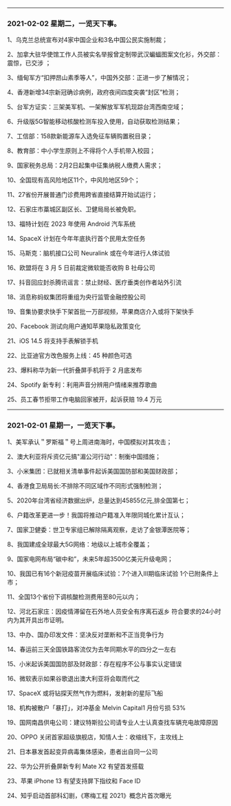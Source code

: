 




--------------------------------------
### 2021-02-02   星期二，一览天下事。

1、乌克兰总统宣布对4家中国企业和3名中国公民实施制裁；

2、加拿大驻华使馆工作人员被实名举报曾定制带武汉蝙蝠图案文化衫，外交部：震惊，已交涉 ；

3、缅甸军方“扣押昂山素季等人”，中国外交部：正进一步了解情况；

4、香港新增34宗新冠确诊病例，政府夜间四度突袭“封区”检测；

5、台军方证实：三架美军机、一架解放军军机现踪台湾西南空域；

6、升级版5G智能移动核酸检测车投入使用，自动获取检测结果；

7、工信部：158款新能源车入选免征车辆购置税目录；

8、教育部：中小学生原则上不得将个人手机带入校园；

9、国家税务总局：2月2日起集中征集纳税人缴费人需求；

10、全国现有高风险地区11个，中风险地区59个；

11、27省份开展普通门诊费用跨省直接结算开始试运行；

12、石家庄市藁城区副区长、卫健局局长被免职。

13、福特计划在 2023 年使用 Android 汽车系统

14、SpaceX 计划在今年年底执行首个民用太空任务

15、马斯克：脑机接口公司 Neuralink 或在今年进行人体试验

16、欧盟将在 3 月 5 日前裁定微软能否收购 B 社母公司

17、抖音回应封杀腾讯谣言：禁止财经、医疗垂类创作者站外引流

18、消息称蚂蚁集团将重组为央行监管金融控股公司

19、音集协要求快手下架首批一万部视频，苹果商店介入或将下架快手

20、Facebook 测试向用户通知苹果隐私政策变化

21、iOS 14.5 将支持手表解锁手机

22、比亚迪官方改色服务上线：45 种颜色可选

23、爆料称华为新一代折叠屏手机将于 2 月底发布

24、Spotify 新专利：利用声音分辨用户情绪来推荐歌曲

25、员工春节拒带工作电脑回家被开，起诉获赔 19.4 万元

--------------------------------------
### 2021-02-01   星期一，一览天下事。

1、美军承认＂罗斯福＂号上周进南海时，中国模拟对其攻击；

2、澳大利亚将斥资亿元搞"湄公河行动"：制衡中国措施；

3、小米集团：已就相关清单事件起诉美国国防部和美国财政部；

4、香港食卫局局长:不排除不同区域作不同形式强制检测；

5、2020年台湾省经济数据出炉，总量达到45855亿元,排全国第七；

6、户籍改革更进一步！我国将推动户籍准入年限同城化累计互认；

7、国家卫健委：世卫专家组已解除隔离观察，走访了金银潭医院等；

8、我国建成全球最大5G网络：地级以上城市全覆盖；

9、国家电网布局“碳中和”，未来5年超3500亿美元升级电网；

10、我国已有16个新冠疫苗开展临床试验：7个进入Ⅲ期临床试验 1个已附条件上市；

11、全国13个省份下调核酸检测费用至80元以内；

12、河北石家庄：因疫情滞留在石外地人员安全有序离石返乡 符合要求的24小时内为其开具出市证明。

13、中办、国办印发文件：坚决反对垄断和不正当竞争行为

14、春运前三天全国铁路客流仅为去年同期水平的四分之一左右

15、小米起诉美国国防部及财政部：存在程序不公与事实认定错误

16、微软表示如果谷歌退出澳大利亚将会取而代之

17、SpaceX 或将钻探天然气作为燃料，发射新的星际飞船

18、机构被散户「暴打」，对冲基金 Melvin Capital1 月份亏损 53%

19、国网南昌供电公司：建议特斯拉公司请专业人士认真查找车辆充电故障原因

20、OPPO 关闭首家超级旗舰店，知情人士：收缩线下，主攻线上

21、日本暴发首起变异病毒集体感染，患者出自同一公司

22、华为公开折叠屏新专利 Mate X2 有望首发搭载

23、苹果 iPhone 13 有望支持屏下指纹和 Face ID

24、知乎启动首部科幻剧，《寒梅工程 2021》概念片首次曝光